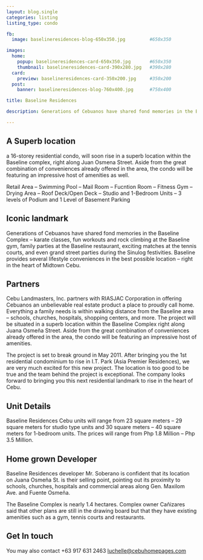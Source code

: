 ```yaml
---
layout: blog.single
categories: listing
listing_type: condo

fb:
  image: baselineresidences-blog-650x350.jpg         #650x350

images:
  home:
    popup: baselineresidences-card-650x350.jpg       #650x350
    thumbnail: baselineresidences-card-390x280.jpg   #390x280
  card:
    preview: baselineresidences-card-350x200.jpg     #350x200
  post:
    banner: baselineresidences-blog-760x400.jpg      #750x400

title: Baseline Residences

description: Generations of Cebuanos have shared fond memories in the Baseline Complex – karate classes, fun workouts and rock climbing at the Baseline gym, family parties at the Baseline restaurant, exciting matches at the tennis courts, and even grand street parties during the Sinulog festivities. Baseline provides several lifestyle conveniences in the best possible location – right in the heart of Midtown Cebu.

---
```


## A Superb location
a 16-storey residential condo, will soon rise in a superb location within the Baseline complex, right along Juan Osmena Street. Aside from the great combination of conveniences already offered in the area, the condo will be featuring an impressive host of amenities as well.
 
Retail Area – Swimming Pool – Mail Room – Fucntion Room – Fitness Gym – Drying Area – Roof Deck/Open Deck – Studio and 1-Bedroom Units – 3 levels of Podium and 1 Level of Basement Parking
 
## Iconic landmark
Generations of Cebuanos have shared fond memories in the Baseline Complex – karate classes, fun workouts and rock climbing at the Baseline gym, family parties at the Baseline restaurant, exciting matches at the tennis courts, and even grand street parties during the Sinulog festivities. Baseline provides several lifestyle conveniences in the best possible location – right in the heart of Midtown Cebu.
 
## Partners
Cebu Landmasters, Inc. partners with RIASJAC Corporation in offering Cebuanos an unbelievable real estate product a place to proudly call home. Everything a family needs is within walking distance from the Baseline area – schools, churches, hospitals, shopping centers, and more. The project will be situated in a superb location within the Baseline Complex right along Juana Osmeña Street. Aside from the great combination of conveniences already offered in the area, the condo will be featuring an impressive host of amenities.

The project is set to break ground in May 2011. After bringing you the 1st residential condominium to rise in I.T. Park (Asia Premier Residences), we are very much excited for this new project. The location is too good to be true and the team behind the project is exceptional. The company looks forward to bringing you this next residential landmark to rise in the heart of Cebu.

## Unit Details 
Baseline Residences Cebu units will range from 23 square meters – 29 square meters for studio type units and 30 square meters – 40 square meters for 1-bedroom units. The prices will range from Php 1.8 Million – Php 3.5 Million.

## Home grown Developer
Baseline Residences developer Mr. Soberano is confident that its location on Juana Osmeña St. is their selling point, pointing out its proximity to schools, churches, hospitals and commercial areas along Gen. Maxilom Ave. and Fuente Osmeña.

The Baseline Complex is nearly 1.4 hectares. Complex owner Cañizares said that other plans are still in the drawing board but that they have existing amenities such as a gym, tennis courts and restaurants.

## Get In touch
You may also contact +63 917 631 2463 
[luchelle@cebuhomepages.com](mailto:luchelle@cebuhomepages.com)